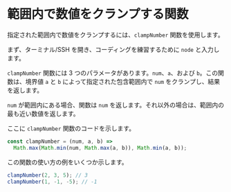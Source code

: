 # 範囲内で数値をクランプする関数

指定された範囲内で数値をクランプするには、`clampNumber` 関数を使用します。

まず、ターミナル/SSH を開き、コーディングを練習するために `node` と入力します。

`clampNumber` 関数には 3 つのパラメータがあります。`num`、`a`、および `b`。この関数は、境界値 `a` と `b` によって指定された包含範囲内で `num` をクランプし、結果を返します。

`num` が範囲内にある場合、関数は `num` を返します。それ以外の場合は、範囲内の最も近い数値を返します。

ここに `clampNumber` 関数のコードを示します。

```js
const clampNumber = (num, a, b) =>
  Math.max(Math.min(num, Math.max(a, b)), Math.min(a, b));
```

この関数の使い方の例をいくつか示します。

```js
clampNumber(2, 3, 5); // 3
clampNumber(1, -1, -5); // -1
```
